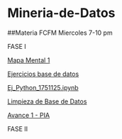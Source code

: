 # Mineria-de-Datos
##Materia FCFM Miercoles 7-10 pm  

FASE I

[Mapa Mental 1](https://github.com/FernandoChaires/Mineria-de-Datos/blob/main/MapaMental_1_1751125.pdf.pdf)

[Ejercicios base de datos](https://github.com/Danielaht03/Mineria-de-Datos/blob/main/Equipo_8-Ejercicio%20base%20de%20datos.pdf)

[Ej_Python_1751125.ipynb](http://localhost:8888/notebooks/Ej_Python_1751125.ipynb)

[Limpieza de Base de Datos](https://github.com/Danielaht03/Mineria-de-Datos/blob/main/Ej_Limpieza_8.ipynb)

[Avance 1 - PIA](https://github.com/Danielaht03/Mineria-de-Datos/blob/main/Avance1_PIA_Equipo8.ipynb)

 FASE II
